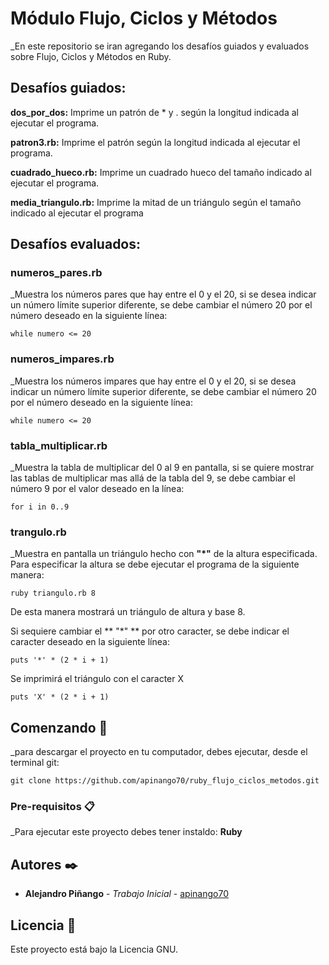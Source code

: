 # Módulo Flujo, Ciclos y Métodos

_En este repositorio se iran agregando los desafíos guiados y evaluados sobre Flujo, Ciclos y Métodos en Ruby.

## Desafíos guiados:


**dos_por_dos:** Imprime un patrón de * y . según la longitud indicada al ejecutar el programa.

**patron3.rb:** Imprime el patrón según la longitud indicada al ejecutar el programa.

**cuadrado_hueco.rb:** Imprime un cuadrado hueco del tamaño indicado al ejecutar el programa.

**media_triangulo.rb:** Imprime la mitad de un triángulo según el tamaño indicado al ejecutar el programa

## Desafíos evaluados:

### numeros_pares.rb

_Muestra los números pares que hay entre el 0 y el 20, si se desea indicar un número límite superior diferente, se debe cambiar el número 20 por el número deseado en la siguiente línea:

`while numero <= 20`

### numeros_impares.rb

_Muestra los números impares que hay entre el 0 y el 20, si se desea indicar un número límite superior diferente, se debe cambiar el número 20 por el número deseado en la siguiente línea:

`while numero <= 20`

### tabla_multiplicar.rb

_Muestra la tabla de multiplicar del 0 al 9 en pantalla, si se quiere mostrar las tablas de multiplicar  mas allá de la tabla del 9, se debe cambiar el número 9 por el valor deseado en la línea:

`for i in 0..9`

### trangulo.rb

_Muestra en pantalla un triángulo hecho con **"*"** de la altura especificada. Para especificar la altura se debe ejecutar el programa de la siguiente manera:

`ruby triangulo.rb 8`

De esta manera mostrará un triángulo de altura y base 8.

Si sequiere cambiar el ** "*" ** por otro caracter, se debe indicar el caracter deseado en la siguiente línea:

`puts '*' * (2 * i + 1)`

Se imprimirá el triángulo con el caracter X

`puts 'X' * (2 * i + 1)`

## Comenzando 🚀

_para descargar el proyecto en tu computador, debes ejecutar, desde el terminal git:

`git clone https://github.com/apinango70/ruby_flujo_ciclos_metodos.git`


### Pre-requisitos 📋

_Para ejecutar este proyecto debes tener instaldo: **Ruby**


## Autores ✒️


* **Alejandro Piñango** - *Trabajo Inicial* - [apinango70](https://github.com/pinango70)


## Licencia 📄

Este proyecto está bajo la Licencia GNU.

